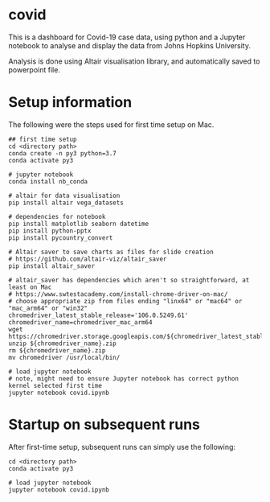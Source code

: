 # covid
This is a dashboard for Covid-19 case data, using python and a Jupyter notebook to analyse and display the data from Johns Hopkins University.

Analysis is done using Altair visualisation library, and automatically saved to powerpoint file.

# Setup information
The following were the steps used for first time setup on Mac.

```
## first time setup
cd <directory path>
conda create -n py3 python=3.7
conda activate py3

# jupyter notebook
conda install nb_conda

# altair for data visualisation
pip install altair vega_datasets

# dependencies for notebook
pip install matplotlib seaborn datetime
pip install python-pptx
pip install pycountry_convert

# Altair saver to save charts as files for slide creation
# https://github.com/altair-viz/altair_saver
pip install altair_saver

# altair_saver has dependencies which aren't so straightforward, at least on Mac
# https://www.swtestacademy.com/install-chrome-driver-on-mac/
# choose appropriate zip from files ending "linx64" or "mac64" or "mac_arm64" or "win32"
chromedriver_latest_stable_release='106.0.5249.61'
chromedriver_name=chromedriver_mac_arm64
wget https://chromedriver.storage.googleapis.com/${chromedriver_latest_stable_release}/${chromedriver_name}.zip
unzip ${chromedriver_name}.zip
rm ${chromedriver_name}.zip
mv chromedriver /usr/local/bin/

# load jupyter notebook
# note, might need to ensure Jupyter notebook has correct python kernel selected first time
jupyter notebook covid.ipynb
```


# Startup on subsequent runs
After first-time setup, subsequent runs can simply use the following:
```
cd <directory path>
conda activate py3

# load jupyter notebook
jupyter notebook covid.ipynb
```
